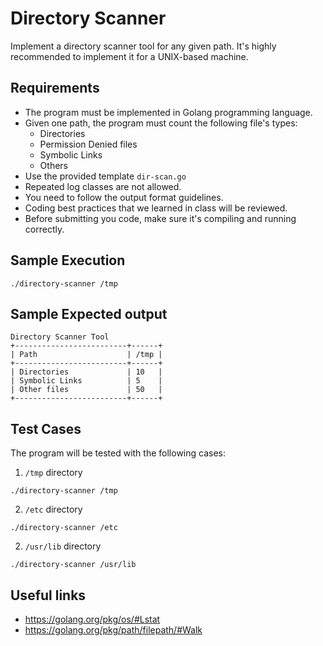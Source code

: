 Directory Scanner
=================
Implement a directory scanner tool for any given path. It's highly recommended to implement it for a UNIX-based machine.

Requirements
------------
- The program must be implemented in Golang programming language.
- Given one path, the program must count the following file's types:
  - Directories
  - Permission Denied files
  - Symbolic Links
  - Others
- Use the provided template `dir-scan.go`
- Repeated log classes are not allowed.
- You need to follow the output format guidelines.
- Coding best practices that we learned in class will be reviewed.
- Before submitting you code, make sure it's compiling and running correctly.


Sample Execution
----------------
```
./directory-scanner /tmp
```

Sample Expected output
----------------------
```
Directory Scanner Tool
+-------------------------+------+
| Path                    | /tmp |
+-------------------------+------+
| Directories             | 10   |
| Symbolic Links          | 5    |
| Other files             | 50   |
+-------------------------+------+
```

Test Cases
----------
The program will be tested with the following cases:

1. `/tmp` directory
```
./directory-scanner /tmp
```

2. `/etc` directory
```
./directory-scanner /etc
```

2. `/usr/lib` directory
```
./directory-scanner /usr/lib
```

Useful links
------------
- https://golang.org/pkg/os/#Lstat
- https://golang.org/pkg/path/filepath/#Walk